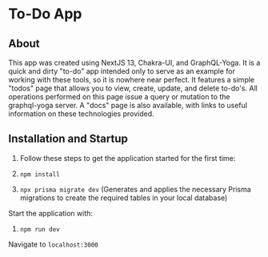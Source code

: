 # To-Do App

## About

This app was created using NextJS 13, Chakra-UI, and GraphQL-Yoga. It is a quick and dirty "to-do" app intended only to serve as
an example for working with these tools, so it is nowhere near perfect. It features a simple "todos" page that allows you to view, create, update, and delete to-do's. All operations performed on this page issue a query or mutation to the
graphql-yoga server. A "docs" page is also available, with links to useful information on these technologies provided. 

## Installation and Startup

1. Follow these steps to get the application started for the first time:

1. `npm install`
1. `npx prisma migrate dev` (Generates and applies the necessary Prisma migrations to create the required tables in your local database)

Start the application with:

1. `npm run dev`

Navigate to `localhost:3000`
